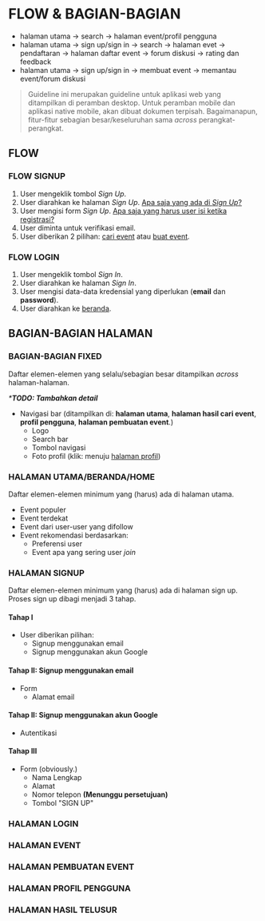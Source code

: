 # FLOW & BAGIAN-BAGIAN

* halaman utama → search → halaman event/profil pengguna
* halaman utama → sign up/sign in → search → halaman evet → pendaftaran → halaman daftar event → forum diskusi → rating dan feedback
* halaman utama → sign up/sign in → membuat event → memantau event/forum diskusi

> Guideline ini merupakan guideline untuk aplikasi web yang ditampilkan di peramban desktop.
> Untuk peramban mobile dan aplikasi native mobile, akan dibuat dokumen terpisah.
> Bagaimanapun, fitur-fitur sebagian besar/keseluruhan sama _across_ perangkat-perangkat.

## FLOW
### FLOW SIGNUP
1. User mengeklik tombol _Sign Up_.
2. User diarahkan ke halaman _Sign Up_.
  [Apa saja yang ada di _Sign Up_?](#hal-signup)
3. User mengisi form _Sign Up_.
  [Apa saja yang harus user isi ketika registrasi?](#hal-signup-form-registrasi)
4. User diminta untuk verifikasi email.
5. User diberikan 2 pilihan: [cari event](#halaman-cari-event) atau [buat event](#halaman-buat-event).

### FLOW LOGIN
1. User mengeklik tombol _Sign In_.
2. User diarahkan ke halaman _Sign In_.
3. User mengisi data-data kredensial yang diperlukan (**email** dan **password**).
4. User diarahkan ke [beranda](#hal-utama).



## BAGIAN-BAGIAN HALAMAN
### BAGIAN-BAGIAN FIXED
Daftar elemen-elemen yang selalu/sebagian besar ditampilkan _across_ halaman-halaman.  

_***TODO: Tambahkan detail**_
* Navigasi bar (ditampilkan di: **halaman utama**, **halaman hasil cari event**, **profil pengguna**, **halaman pembuatan event**.)
  * Logo
  * Search bar
  * Tombol navigasi
  * Foto profil (klik: menuju [halaman profil](#hal-profil))
  

### HALAMAN UTAMA/BERANDA/HOME <a name="hal-utama"></a>
Daftar elemen-elemen minimum yang (harus) ada di halaman utama.
* Event populer
* Event terdekat
* Event dari user-user yang difollow
* Event rekomendasi berdasarkan:
  * Preferensi user
  * Event apa yang sering user _join_

### HALAMAN SIGNUP <a name="hal-signup"></a>
Daftar elemen-elemen minimum yang (harus) ada di halaman sign up.
Proses sign up dibagi menjadi 3 tahap.
#### Tahap I
* User diberikan pilihan:
  * Signup menggunakan email
  * Signup menggunakan akun Google

#### Tahap II: Signup menggunakan email
* Form
  * Alamat email
  
#### Tahap II: Signup menggunakan akun Google
* Autentikasi

#### Tahap III
* Form (obviously.) <a name="hal-signup-form-registrasi"></a>
  * Nama Lengkap
  * Alamat
  * Nomor telepon **(Menunggu persetujuan)**
  * Tombol "SIGN UP"

### HALAMAN LOGIN <a name="hal-login"></a>

### HALAMAN EVENT

### HALAMAN PEMBUATAN EVENT

### HALAMAN PROFIL PENGGUNA

### HALAMAN HASIL TELUSUR

